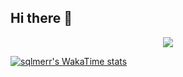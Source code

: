 ## Hi there 👋

<p align="center">
  <a href="https://wakatime.com/@d93f0e24-e3ad-4f8d-9b8b-385bab9124f6">
    <img src="https://wakatime.com/badge/user/d93f0e24-e3ad-4f8d-9b8b-385bab9124f6.svg" />
  </a>
</p>

[![sqlmerr's WakaTime stats](https://github-readme-stats.vercel.app/api/wakatime?username=sqlmerr&theme=radical&layout=compact)](https://github.com/anuraghazra/github-readme-stats)
